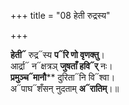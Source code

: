+++
title = "08 हेती रुद्रस्य"

+++

**हेती᳓** रुद्र᳓स्य **प᳓रि णो वृणक्तु**।  
आर्द्रा᳓ न᳓क्षत्रञ् **जुषताँ हवि᳓र्** नः।  
**प्रमुञ्च᳓मानौ**** दुरिता᳓नि वि᳓श्वा।  
अ᳓पाघ᳓शँसन् नुदताम् **अ᳓रातिम्**।॥  
